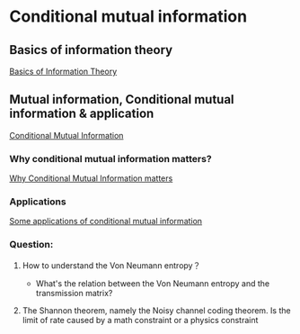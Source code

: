 # Conditional mutual information

## Basics of information theory
[Basics of Information Theory](http://complexitykata.com/2016/07/29/basics-of-information-theory/)

## Mutual information, Conditional mutual information  & application
[Conditional Mutual Information](http://complexitykata.com/2016/06/17/12/)

### Why conditional mutual information matters?
[Why Conditional Mutual Information matters](http://complexitykata.com/2016/08/03/why-conditional-mutual-information-matters/)

### Applications
[Some applications of conditional mutual information](http://complexitykata.com/2016/08/05/some-applications-of-conditional-mutual-information/)

### Question:

1. How to understand the Von Neumann entropy？
    - What's the relation between the Von Neumann entropy and the transmission matrix?

2. The Shannon theorem, namely the Noisy channel coding theorem.
    Is the limit of rate caused by a math constraint or a physics constraint
  
